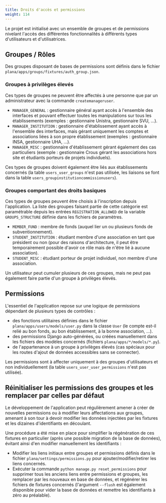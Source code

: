 ```yaml
---
title: Droits d'accès et permissions
weight: 114
---
```


Le projet est initialisé avec un ensemble de groupes et de permissions nivelant l'accès des différentes fonctionnalités à différents types d'utilisateurs et d'utilisatrices.

## Groupes / Rôles

Des groupes disposant de bases de permissions sont définis dans le fichier `plana/apps/groups/fixtures/auth_group.json`.

### Groupes à privilèges élevés

Ces types de groupes ne peuvent être affectés à une personne que par un administrateur avec la commande `createmanageruser`.

- `MANAGER_GENERAL` : gestionnaire général ayant accès à l'ensemble des interfaces et pouvant effectuer toutes les manipulations sur tous les établissements (exemples : gestionnaire Unistra, gestionnaire SVU, ...).
- `MANAGER_INSTITUTION` : gestionnaire d'établissement ayant accès à l'ensemble des interfaces, mais gérant uniquement les comptes et associations liées à son propre établissement (exemples : gestionnaire INSA, gestionnaire UHA, ...).
- `MANAGER_MISC` : gestionnaire d'établissement gérant également des cas particuliers (exemple : gestionnaire Crous gérant les associations hors site et étudiants porteurs de projets individuels).

Ces types de groupes doivent également être liés aux établissements concernés (la table `users_user_groups` n'est pas utilisée, les liaisons se font dans la table `users_groupinstitutioncommissionusers`).

### Groupes comportant des droits basiques

Ces types de groupes peuvent être choisis à l'inscription depuis l'application. La liste des groupes faisant partie de cette catégorie est paramétrable depuis les entrées `REGISTRATION_ALLOWED` de la variable `GROUPS_STRUCTURE` définie dans les fichiers de paramètres.

- `MEMBER_FUND` : membre de fonds (auquel lier un ou plusieurs fonds de subventionnement).
- `STUDENT_INSTITUTION` : étudiant membre d'une association en tant que président ou non (pour des raisons d'architecture, il peut être temporairement possible d'avoir ce rôle mais de n'être lié à aucune association).
- `STUDENT_MISC` : étudiant porteur de projet individuel, non membre d'une association.

Un utilisateur peut cumuler plusieurs de ces groupes, mais ne peut pas également faire partie d'un groupe à privilèges élevés.

## Permissions

L'essentiel de l'application repose sur une logique de permissions dépendant de plusieurs types de contrôles :
- des fonctions utilitaires définies dans le fichier `plana/apps/users/models/user.py` dans la classe `User` (le compte est-il relié au bon fonds, au bon établissement, à la bonne association, ...).
- des permissions Django auto-générées, ou créées manuellement dans les fichiers des modèles concernés (fichiers `plana/apps/*/models/*.py`).
- de l'appartenance à un groupe à privilèges élevés (cas spéciaux pour les routes d'ajout de données accessibles sans se connecter).

Les permissions sont à affecter uniquement à des groupes d'utilisateurs et non individuellement (la table `users_user_user_permissions` n'est pas utilisée).

## Réinitialiser les permissions des groupes et les remplacer par celles par défaut

Le développement de l'application peut régulièrement amener à créer de nouvelles permissions ou à modifier leurs affectations aux groupes, amenant à son tour à devoir modifier les données injectées par les fixtures et les dizaines d'identifiants en découlant.

Une procédure a été mise en place pour simplifier la régénération de ces fixtures en particulier (après une possible migration de la base de données), évitant ainsi d'en modifier manuellement les identifiants :
- Modifier les liens initiaux entre groupes et permissions définis dans le fichier `plana/settings/permissions.py` pour ajouter/modifier/retirer les liens concernés.
- Exécuter la commande `python manage.py reset_permissions` pour supprimer tous les anciens liens entre permissions et groupes, les remplacer par les nouveaux en base de données, et régénérer les fichiers de fixtures concernés (l'argument `--flush` est également disponible pour vider la base de données et remettre les identifiants à zéro au préalable).
